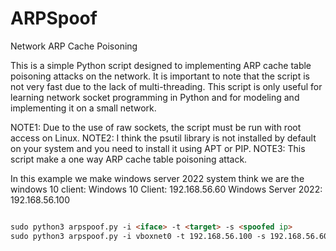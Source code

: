 # ARPSpoof
Network ARP Cache Poisoning

This is a simple Python script designed to implementing ARP cache table poisoning attacks on the network. It is important to note that the script is not very fast due to the lack of multi-threading.
This script is only useful for learning network socket programming in Python and for modeling and implementing it on a small network.

NOTE1: Due to the use of raw sockets, the script must be run with root access on Linux.
NOTE2: I  think the psutil library is not installed by default on your system and you need to install it using APT or PIP.
NOTE3: This script make a one way ARP cache table poisoning attack.

In this example we make windows server 2022 system think we are the windows 10 client:
Windows 10 Client: 192.168.56.60
Windows Server 2022: 192.168.56.100

```markdown

sudo python3 arpspoof.py -i <iface> -t <target> -s <spoofed ip>
sudo python3 arpspoof.py -i vboxnet0 -t 192.168.56.100 -s 192.168.56.60
